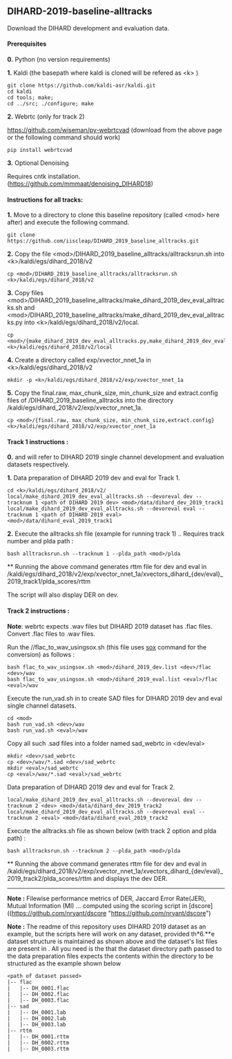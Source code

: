 ## DIHARD-2019-baseline-alltracks
Download the DIHARD development and evaluation data.

#### Prerequisites

**0.** Python (no version requirements)

**1.** Kaldi (the basepath where kaldi is cloned will be refered as  \<k\> )
```
git clone https://github.com/kaldi-asr/kaldi.git 
cd kaldi
cd tools; make;
cd ../src; ./configure; make
```
 **2.** Webrtc (only for track 2)

https://github.com/wiseman/py-webrtcvad (download from the above page or the following command should work) 
```
pip install webrtcvad
```

**3.** Optional Denoising 

Requires cntk installation. 
(https://github.com/mmmaat/denoising_DIHARD18)


#### Instructions for all tracks:
**1.** Move to a directory to clone this baseline repository (called \<mod\> here after) and execute the following command.
```
git clone https://github.com/iiscleap/DIHARD_2019_baseline_alltracks.git
```

**2.** Copy the file \<mod\>/DIHARD_2019_baseline_alltracks/alltracksrun.sh into \<k\>/kaldi/egs/dihard_2018/v2
```
cp <mod>/DIHARD_2019_baseline_alltracks/alltracksrun.sh <k>/kaldi/egs/dihard_2018/v2
```

**3.** Copy files \<mod\>/DIHARD_2019_baseline_alltracks/make_dihard_2019_dev_eval_alltracks.sh and \<mod\>/DIHARD_2019_baseline_alltracks/make_dihard_2019_dev_eval_alltracks.py into \<k>\/kaldi/egs/dihard_2018/v2/local.
```
cp <mod>/{make_dihard_2019_dev_eval_alltracks.py,make_dihard_2019_dev_eval_alltracks.sh} <k>/kaldi/egs/dihard_2018/v2/local       
```

**4.** Create a directory called exp/xvector_nnet_1a in \<k\>/kaldi/egs/dihard_2018/v2
```
mkdir -p <k>/kaldi/egs/dihard_2018/v2/exp/xvector_nnet_1a
```

**5.** Copy the final.raw, max_chunk_size, min_chunk_size and extract.config files of <mod>/DIHARD_2019_baseline_alltracks into the directory  <k>/kaldi/egs/dihard_2018/v2/exp/xvector_nnet_1a.

```
cp <mod>/{final.raw, max_chunk_size, min_chunk_size,extract.config} <k>/kaldi/egs/dihard_2018/v2/exp/xvector_nnet_1a
```


#### Track 1 instructions :

**0.** <dev> and <eval> will refer to DIHARD 2019 single channel development and evaluation datasets respectively. 

**1.**  Data preparation of DIHARD 2019 dev and eval for Track 1.
```
cd <k>/kaldi/egs/dihard_2018/v2/
local/make_dihard_2019_dev_eval_alltracks.sh --devoreval dev --tracknum 1 <path of DIHARD 2019 dev> <mod>/data/dihard_dev_2019_track1
local/make_dihard_2019_dev_eval_alltracks.sh --devoreval eval --tracknum 1 <path of DIHARD 2019 eval> <mod>/data/dihard_eval_2019_track1
```

**2.** Execute the alltracks.sh file (example for running track 1) .. Requires track number and plda path : 
```
bash alltracksrun.sh --tracknum 1 --plda_path <mod>/plda
```

** Running the above command generates rttm file for dev and eval in <k>/kaldi/egs/dihard_2018/v2/exp/xvector_nnet_1a/xvectors_dihard_{dev/eval}_2019_track1/plda_scores/rttm
 
The script will also display DER on dev.

#### Track 2 instructions :

**Note**: webrtc expects .wav files but DIHARD 2019 dataset has .flac files. Convert .flac files to .wav files.

Run the /<mod>/flac_to_wav_usingsox.sh (this file uses [sox](http://sox.sourceforge.net/) command for the conversion) as follows : 

```
bash flac_to_wav_usingsox.sh <mod>/dihard_2019_dev.list <dev>/flac <dev>/wav
bash flac_to_wav_usingsox.sh <mod>/dihard_2019_eval.list <eval>/flac <eval>/wav 
```
Execute the run_vad.sh in <mod> to create SAD files for DIHARD 2019 dev and eval single channel datasets. 
```
cd <mod>
bash run_vad.sh <dev>/wav
bash run_vad.sh <eval>/wav  
```
Copy all such .sad files into a folder named sad_webrtc in <dev/eval>
```
mkdir <dev>/sad_webrtc
cp <dev>/wav/*.sad <dev>/sad_webrtc
mkdir <eval>/sad_webrtc
cp <eval>/wav/*.sad <eval>/sad_webrtc
```
Data preparation of DIHARD 2019 dev and eval for Track 2.
```
local/make_dihard_2019_dev_eval_alltracks.sh --devoreval dev --tracknum 2 <dev> <mod>/data/dihard_dev_2019_track2
local/make_dihard_2019_dev_eval_alltracks.sh --devoreval eval --tracknum 2 <eval> <mod>/data/dihard_eval_2019_track2
```
Execute the alltracks.sh file as shown below (with track 2 option and plda path) :  
```
bash alltracksrun.sh --tracknum 2 --plda_path <mod>/plda
```

** Running the above command generates rttm file for dev and eval in <k>/kaldi/egs/dihard_2018/v2/exp/xvector_nnet_1a/xvectors_dihard_{dev/eval}_2019_track2/plda_scores/rttm
 and displays the dev DER.
  
-------------------------------------------------

**Note :** Filewise performance metrics of DER, Jaccard Error Rate(JER), Mutual Information (MI) ... computed using the scoring script in [dscore]((https://github.com/nryant/dscore "https://github.com/nryant/dscore")

**Note :** The readme of this repository uses DIHARD 2019 dataset as an example, but the scripts here will work on any dataset, provided th*6.**e dataset structure is maintained as shown above and the dataset's list files are present in <mod>.
All you need is the that the dataset directory path passed to the data preparation files expects the contents within the directory to be structured as the example shown below
```
<path of dataset passed>
|-- flac
|   |-- DH_0001.flac
|   |-- DH_0002.flac
|   |-- DH_0003.flac
|-- sad
|   |-- DH_0001.lab
|   |-- DH_0002.lab
|   |-- DH_0003.lab
|-- rttm
|   |-- DH_0001.rttm
|   |-- DH_0002.rttm
|   |-- DH_0003.rttm
```

